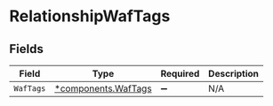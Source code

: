 # RelationshipWafTags


## Fields

| Field                                                 | Type                                                  | Required                                              | Description                                           |
| ----------------------------------------------------- | ----------------------------------------------------- | ----------------------------------------------------- | ----------------------------------------------------- |
| `WafTags`                                             | [*components.WafTags](../../models/shared/waftags.md) | :heavy_minus_sign:                                    | N/A                                                   |